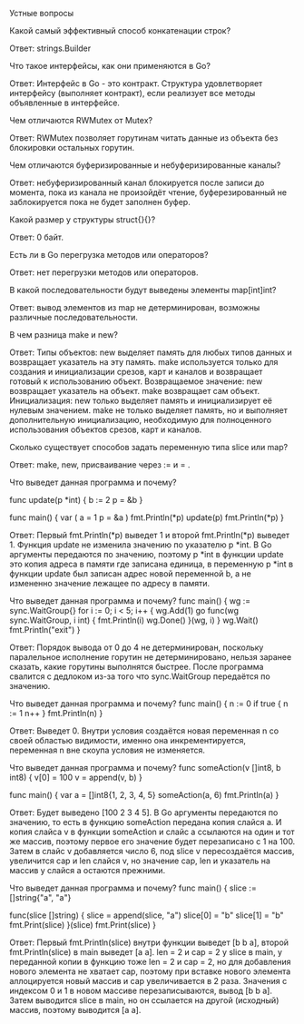 Устные вопросы

Какой самый эффективный способ конкатенации строк?

Ответ: strings.Builder

Что такое интерфейсы, как они применяются в Go?

Ответ: Интерфейс в Go - это контракт. Структура удовлетворяет интерфейсу (выполняет контракт), если реализует все методы объявленные в интерфейсе.

Чем отличаются RWMutex от Mutex?

Ответ: RWMutex позволяет горутинам читать данные из объекта без блокировки остальных горутин.

Чем отличаются буферизированные и небуферизированные каналы?

Ответ: небуферизированный канал блокируется после записи до момента, пока из канала не произойдёт чтение, буферезированный не заблокируется пока не будет заполнен буфер.

Какой размер у структуры struct{}{}?

Ответ: 0 байт.

Есть ли в Go перегрузка методов или операторов?

Ответ: нет перегрузки методов или операторов.

В какой последовательности будут выведены элементы map[int]int?

Ответ: вывод элементов из map не детерминирован, возможны различные последовательности.

В чем разница make и new?

Ответ: 
Типы объектов:
    new выделяет память для любых типов данных и возвращает указатель на эту память.
    make используется только для создания и инициализации срезов, карт и каналов и возвращает готовый к использованию объект.
Возвращаемое значение:
    new возвращает указатель на объект.
    make возвращает сам объект.
Инициализация:
    new только выделяет память и инициализирует её нулевым значением.
    make не только выделяет память, но и выполняет дополнительную инициализацию, необходимую для полноценного использования объектов срезов, карт и каналов. 

Сколько существует способов задать переменную типа slice или map?

Ответ: make, new, присваивание через := и = .

Что выведет данная программа и почему?

func update(p *int) {
b := 2
p = &b
}

func main() {
var (
a = 1
p = &a
)
fmt.Println(*p)
update(p)
fmt.Println(*p)
}

Ответ: Первый fmt.Println(*p) выведет 1 и второй fmt.Println(*p) выведет 1. Функция update не изменила значению по указателю p *int. В Go аргументы передаются по значению, поэтому p *int в функции update это копия адреса в памяти где записана единица, в переменную p *int в функции update был записан адрес новой переменной b, а не измененно значение лежащее по адресу в памяти.

Что выведет данная программа и почему?
func main() {
wg := sync.WaitGroup{}
for i := 0; i < 5; i++ {
wg.Add(1)
go func(wg sync.WaitGroup, i int) {
fmt.Println(i)
wg.Done()
}(wg, i)
}
wg.Wait()
fmt.Println("exit")
}

Ответ: Порядок вывода от 0 до 4 не детерминирован, поскольку паралельное исполнение горутин не детерминировано, нельзя заранее сказать, какие горутины выполнятся быстрее. После программа свалится с дедлоком из-за того что sync.WaitGroup передаётся по значению.

Что выведет данная программа и почему?
func main() {
n := 0
if true {
n := 1
n++
}
fmt.Println(n)
}

Ответ: Выведет 0. Внутри условия создаётся новая переменная n со своей областью видимости, именно она инкрементируется, переменная n вне скоупа условия не изменяется.

Что выведет данная программа и почему?
func someAction(v []int8, b int8) {
v[0] = 100
v = append(v, b)
}

func main() {
var a = []int8{1, 2, 3, 4, 5}
someAction(a, 6)
fmt.Println(a)
}

Ответ: Будет выведено [100 2 3 4 5]. В Go аргументы передаются по значению, то есть в функцию someAction передана копия слайся a. И копия слайса v в функции someAction и слайс a ссылаются на один и тот же массив, поэтому первое его значение будет перезаписано с 1 на 100. Затем в слайс v добавляется число 6, под slice v пересоздаётся массив, увеличится cap и len слайся v, но значение cap, len и указатель на массив у слайся a остаются прежними.

Что выведет данная программа и почему?
func main() {
slice := []string{"a", "a"}

func(slice []string) {
slice = append(slice, "a")
slice[0] = "b"
slice[1] = "b"
fmt.Print(slice)
}(slice)
fmt.Print(slice)
}

Ответ: Первый fmt.Println(slice) внутри функции выведет [b b a], второй fmt.Println(slice) в main выведет [a a]. len = 2 и cap = 2 у slice в main, у переданной копии в функцию тоже len = 2 и cap = 2, но для добавления нового элемента не хватает cap, поэтому при вставке нового элемента аллоцируется новый массив и cap увеличивается в 2 раза. Значения с индексом 0 и 1 в новом массиве перезаписываются, вывод [b b a]. Затем выводится slice в main, но он ссылается на другой (исходный) массив, поэтому выводится [a a].
